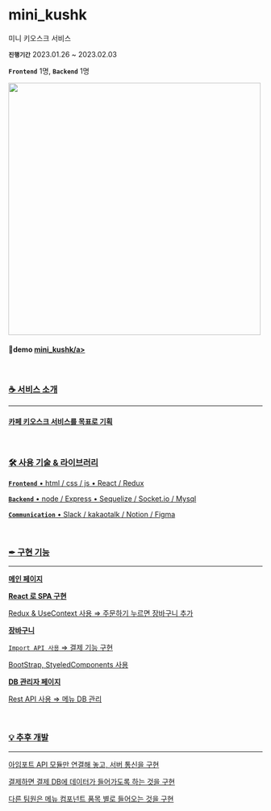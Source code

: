 ﻿# mini_kushk
미니 키오스크 서비스


**`진행기간`**  2023.01.26 ~ 2023.02.03

**`Frontend`** 1명, **`Backend`** 1명

<img src="https://user-images.githubusercontent.com/116782319/226571479-f3607595-ef63-49c6-bb1d-b36db04f9ff8.png" width="500" align="center" />
<h4>🔗demo <a href="http://49.50.172.207:3001/">mini_kushk/a></h4>
   
   <br/>
<h3>☕ 서비스 소개</h3>
<hr />
<h4>카페 키오스크 서비스를 목표로 기획 </h4>


   <br/>
<h3>🛠️ 사용 기술 & 라이브러리</h3>

**`Frontend`**
• html / css / js 
• React / Redux


**`Backend`**
• node / Express
• Sequelize / Socket.io / Mysql

   
**`Communication`**
• Slack / kakaotalk / Notion / Figma


   <br/>
<h3>✒ 구현 기능</h3>
<hr />

**메인 페이지**

**React 로 SPA 구현**

Redux & UseContext 사용 ⇒ 주문하기 누르면 장바구니 추가

   **장바구니**

`Import API 사용` ⇒ 결제 기능 구현

BootStrap, StyeledComponents 사용
   
   **DB 관리자 페이지**

Rest API 사용 ⇒ 메뉴 DB 관리


   <br/>
<h3>💡 추후 개발</h3>
<hr />

아임포트 API 모듈만 연결해 놓고, 서버 통신을 구현

결제하면 결제 DB에 데이터가 들어가도록 하는 것을 구현

다른 팀원은 메뉴 컴포넌트 품목 별로 들어오는 것을 구현
